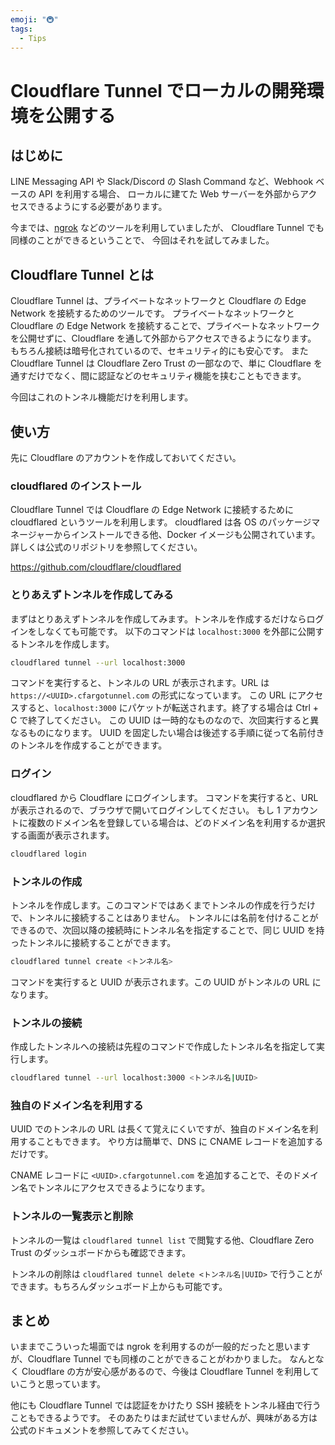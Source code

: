 ```yaml
---
emoji: "🚇"
tags:
  - Tips
---
```


# Cloudflare Tunnel でローカルの開発環境を公開する

## はじめに

LINE Messaging API や Slack/Discord の Slash Command など、Webhook ベースの API を利用する場合、
ローカルに建てた Web サーバーを外部からアクセスできるようにする必要があります。

今までは、[ngrok](https://ngrok.com/) などのツールを利用していましたが、
Cloudflare Tunnel でも同様のことができるということで、
今回はそれを試してみました。

## Cloudflare Tunnel とは

Cloudflare Tunnel は、プライベートなネットワークと Cloudflare の Edge Network を接続するためのツールです。
プライベートなネットワークと Cloudflare の Edge Network を接続することで、プライベートなネットワークを公開せずに、Cloudflare を通して外部からアクセスできるようになります。
もちろん接続は暗号化されているので、セキュリティ的にも安心です。
また Cloudflare Tunnel は Cloudflare Zero Trust の一部なので、単に Cloudflare を通すだけでなく、間に認証などのセキュリティ機能を挟むこともできます。

今回はこれのトンネル機能だけを利用します。

## 使い方

先に Cloudflare のアカウントを作成しておいてください。

### cloudflared のインストール

Cloudflare Tunnel では Cloudflare の Edge Network に接続するために cloudflared というツールを利用します。
cloudflared は各 OS のパッケージマネージャーからインストールできる他、Docker イメージも公開されています。
詳しくは公式のリポジトリを参照してください。

https://github.com/cloudflare/cloudflared

### とりあえずトンネルを作成してみる

まずはとりあえずトンネルを作成してみます。トンネルを作成するだけならログインをしなくても可能です。
以下のコマンドは `localhost:3000` を外部に公開するトンネルを作成します。

```bash
cloudflared tunnel --url localhost:3000
```

コマンドを実行すると、トンネルの URL が表示されます。URL は `https://<UUID>.cfargotunnel.com` の形式になっています。
この URL にアクセスすると、`localhost:3000` にパケットが転送されます。終了する場合は Ctrl + C で終了してください。
この UUID は一時的なものなので、次回実行すると異なるものになります。
UUID を固定したい場合は後述する手順に従って名前付きのトンネルを作成することができます。

### ログイン

cloudflared から Cloudflare にログインします。
コマンドを実行すると、URL が表示されるので、ブラウザで開いてログインしてください。
もし 1 アカウントに複数のドメイン名を登録している場合は、どのドメイン名を利用するか選択する画面が表示されます。

```bash
cloudflared login
```

### トンネルの作成

トンネルを作成します。このコマンドではあくまでトンネルの作成を行うだけで、トンネルに接続することはありません。
トンネルには名前を付けることができるので、次回以降の接続時にトンネル名を指定することで、同じ UUID を持ったトンネルに接続することができます。

```bash
cloudflared tunnel create <トンネル名>
```

コマンドを実行すると UUID が表示されます。この UUID がトンネルの URL になります。

### トンネルの接続

作成したトンネルへの接続は先程のコマンドで作成したトンネル名を指定して実行します。

```bash
cloudflared tunnel --url localhost:3000 <トンネル名|UUID>
```

### 独自のドメイン名を利用する

UUID でのトンネルの URL は長くて覚えにくいですが、独自のドメイン名を利用することもできます。
やり方は簡単で、DNS に CNAME レコードを追加するだけです。

CNAME レコードに `<UUID>.cfargotunnel.com` を追加することで、そのドメイン名でトンネルにアクセスできるようになります。

### トンネルの一覧表示と削除

トンネルの一覧は `cloudflared tunnel list` で閲覧する他、Cloudflare Zero Trust のダッシュボードからも確認できます。

トンネルの削除は `cloudflared tunnel delete <トンネル名|UUID>` で行うことができます。もちろんダッシュボード上からも可能です。

## まとめ

いままでこういった場面では ngrok を利用するのが一般的だったと思いますが、Cloudflare Tunnel でも同様のことができることがわかりました。
なんとなく Cloudflare の方が安心感があるので、今後は Cloudflare Tunnel を利用していこうと思っています。

他にも Cloudflare Tunnel では認証をかけたり SSH 接続をトンネル経由で行うこともできるようです。
そのあたりはまだ試せていませんが、興味がある方は公式のドキュメントを参照してみてください。

